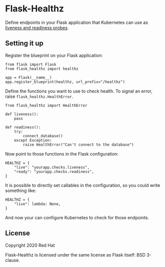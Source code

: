 # Flask-Healthz

Define endpoints in your Flask application that Kubernetes can use as
[liveness and readiness probes](https://kubernetes.io/docs/tasks/configure-pod-container/configure-liveness-readiness-startup-probes/).

## Setting it up

Register the blueprint on your Flask application:

    from flask import Flask
    from flask_healthz import healthz

    app = Flask(__name__)
    app.register_blueprint(healthz, url_prefix="/healthz")

Define the functions you want to use to check health. To signal an error, raise `flask_healthz.HealthError`.

    from flask_healthz import HealthError

    def liveness():
        pass

    def readiness():
        try:
            connect_database()
        except Exception:
            raise HealthError("Can't connect to the database")

Now point to those functions in the Flask configuration:

    HEALTHZ = {
        "live": "yourapp.checks.liveness",
        "ready": "yourapp.checks.readiness",
    }

It is possible to directly set callables in the configuration, so you could write something like:

    HEALTHZ = {
        "live": lambda: None,
    }

And now your can configure Kubernetes to check for those endpoints.

## License

Copyright 2020 Red Hat

Flask-Healthz is licensed under the same license as Flask itself: BSD 3-clause.
